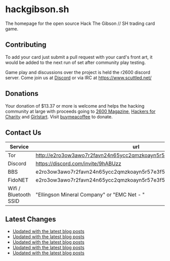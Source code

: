 # hackgibson.sh
The homepage for the open source Hack The Gibson // SH trading card game.


## Contributing

To add your card just submit a pull request with your card's front art, it would be added to the next run of set after community play testing.

Game play and discussions over the project is held the r2600 discord server. Come join us at [Discord](https://discord.com/invite/9hABUzz) or via IRC at https://www.scuttled.net/


## Donations

Your donation of $13.37 or more is welcome and helps the hacking community at large with proceeds going to [2600 Magazine](https://2600.com/), [Hackers for Charity](https://hackersforcharity.org) and [Girlstart](https://girlstart.org).  Visit [buymeacoffee](https://www.buymeacoffee.com/hackgibson.sh) to donate.


## Contact Us

Service | url
-|-
Tor | http://e2ro3ow3awo7r2favn24n65ycc2qmzkoayn5r57e3f56nvjwdcgg32ad.onion
Discord | https://discord.com/invite/9hABUzz
BBS | e2ro3ow3awo7r2favn24n65ycc2qmzkoayn5r57e3f56nvjwdcgg32ad.onion:23
FidoNET | e2ro3ow3awo7r2favn24n65ycc2qmzkoayn5r57e3f56nvjwdcgg32ad.onion:24554
Wifi / Bluetooth SSID | "Ellingson Mineral Company" or "EMC Net - <fidonet address>"

## Latest Changes
<!-- BLOG-POST-LIST:START -->
- [Updated with the latest blog posts](https://github.com/DFW2600/hackgibson.sh/commit/bceec2dfc0fa87222ed472f7cb544400adc0a401)
- [Updated with the latest blog posts](https://github.com/DFW2600/hackgibson.sh/commit/f08236dd6a3ec719cba1825b8185553fbf80e5d3)
- [Updated with the latest blog posts](https://github.com/DFW2600/hackgibson.sh/commit/a439d48da7d8d7096b7370e445c29f9fb3b0a37a)
- [Updated with the latest blog posts](https://github.com/DFW2600/hackgibson.sh/commit/60645675b7376c798859f7e717def6e70030ef62)
- [Updated with the latest blog posts](https://github.com/DFW2600/hackgibson.sh/commit/5fb4c3fee83b06cbc6b87c0f9a0c1ace0a60b36f)
<!-- BLOG-POST-LIST:END -->
